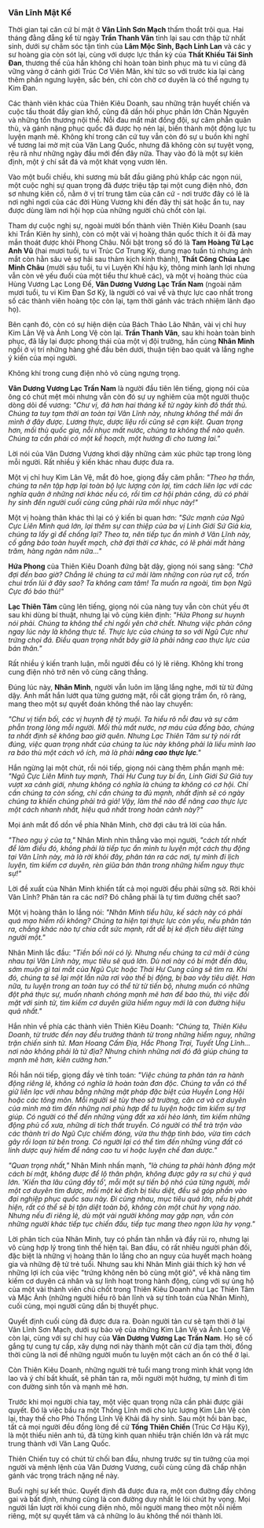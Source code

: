 ### Vân Lĩnh Mật Kế

Thời gian tại căn cứ bí mật ở **Vân Lĩnh Sơn Mạch** thấm thoắt trôi qua. Hai tháng đằng đẵng kể từ ngày **Trần Thanh Vân** tỉnh lại sau cơn thập tử nhất sinh, dưới sự chăm sóc tận tình của **Lâm Mộc Sinh, Bạch Linh Lan** và các y sư hoàng gia còn sót lại, cùng với dược lực thần kỳ của **Thất Khiếu Tái Sinh Đan**, thương thế của hắn không chỉ hoàn toàn bình phục mà tu vi cũng đã vững vàng ở cảnh giới Trúc Cơ Viên Mãn, khí tức so với trước kia lại càng thêm phần ngưng luyện, sắc bén, chỉ còn chờ cơ duyên là có thể ngưng tụ Kim Đan.

Các thành viên khác của Thiên Kiêu Doanh, sau những trận huyết chiến và cuộc tẩu thoát đầy gian khổ, cũng đã dần hồi phục phần lớn Chân Nguyên và những tổn thương nội thể. Nỗi đau mất mát đồng đội, sự căm phẫn quân thù, và gánh nặng phục quốc đã được họ nén lại, biến thành một động lực tu luyện mạnh mẽ. Không khí trong căn cứ tuy vẫn còn đó sự u buồn khi nghĩ về tương lai mờ mịt của Văn Lang Quốc, nhưng đã không còn sự tuyệt vọng, rệu rã như những ngày đầu mới đến đây nữa. Thay vào đó là một sự kiên định, một ý chí sắt đá và một khát vọng vươn lên.

Vào một buổi chiều, khi sương mù bắt đầu giăng phủ khắp các ngọn núi, một cuộc nghị sự quan trọng đã được triệu tập tại một cung điện nhỏ, đơn sơ nhưng kiên cố, nằm ở vị trí trung tâm của căn cứ - nơi trước đây có lẽ là nơi nghỉ ngơi của các đời Hùng Vương khi đến đây thị sát hoặc ẩn tu, nay được dùng làm nơi hội họp của những người chủ chốt còn lại.

Tham dự cuộc nghị sự, ngoài mười bốn thành viên Thiên Kiêu Doanh (sau khi Trần Kiên hy sinh), còn có một vài vị hoàng thân quốc thích ít ỏi đã may mắn thoát được khỏi Phong Châu. Nổi bật trong số đó là **Tam Hoàng Tử Lạc Anh Vũ** (hai mươi tuổi, tu vi Trúc Cơ Trung Kỳ, dung mạo tuấn tú nhưng ánh mắt còn hằn sâu vẻ sợ hãi sau thảm kịch kinh thành), **Thất Công Chúa Lạc Minh Châu** (mười sáu tuổi, tu vi Luyện Khí hậu kỳ, thông minh lanh lợi nhưng vẫn còn vẻ yếu đuối của một tiểu thư khuê các), và một vị hoàng thúc của Hùng Vương Lạc Long Đế, **Vân Dương Vương Lạc Trấn Nam** (ngoài năm mươi tuổi, tu vi Kim Đan Sơ Kỳ, là người có vai vế và thực lực cao nhất trong số các thành viên hoàng tộc còn lại, tạm thời gánh vác trách nhiệm lãnh đạo họ).

Bên cạnh đó, còn có sự hiện diện của Bách Thảo Lão Nhân, vài vị chỉ huy Kim Lân Vệ và Ảnh Long Vệ còn lại. **Trần Thanh Vân**, sau khi hoàn toàn bình phục, đã lấy lại được phong thái của một vị đội trưởng, hắn cùng **Nhân Minh** ngồi ở vị trí những hàng ghế đầu bên dưới, thuận tiện bao quát và lắng nghe ý kiến của mọi người.

Không khí trong cung điện nhỏ vô cùng ngưng trọng.

**Vân Dương Vương Lạc Trấn Nam** là người đầu tiên lên tiếng, giọng nói của ông có chút mệt mỏi nhưng vẫn còn đó sự uy nghiêm của một người thuộc dòng dõi đế vương: _"Chư vị, đã hơn hai tháng kể từ ngày kinh đô thất thủ. Chúng ta tuy tạm thời an toàn tại Vân Lĩnh này, nhưng không thể mãi ẩn mình ở đây được. Lương thực, dược liệu rồi cũng sẽ cạn kiệt. Quan trọng hơn, mối thù quốc gia, nỗi nhục mất nước, chúng ta không thể nào quên. Chúng ta cần phải có một kế hoạch, một hướng đi cho tương lai."_

Lời nói của Vân Dương Vương khơi dậy những cảm xúc phức tạp trong lòng mỗi người. Rất nhiều ý kiến khác nhau được đưa ra.

Một vị chỉ huy Kim Lân Vệ, mắt đỏ hoe, giọng đầy căm phẫn: _"Theo hạ thần, chúng ta nên tập hợp lại toàn bộ lực lượng còn lại, tìm cách liên lạc với các nghĩa quân ở những nơi khác nếu có, rồi tìm cơ hội phản công, dù có phải hy sinh đến người cuối cùng cũng phải rửa mối nhục này!"_

Một vị hoàng thân khác thì lại có ý kiến bi quan hơn: _"Sức mạnh của Ngũ Cực Liên Minh quá lớn, lại thêm sự can thiệp của ba vị Linh Giới Sứ Giả kia, chúng ta lấy gì để chống lại? Theo ta, nên tiếp tục ẩn mình ở Vân Lĩnh này, cố gắng bảo toàn huyết mạch, chờ đợi thời cơ khác, có lẽ phải mất hàng trăm, hàng ngàn năm nữa..."_

**Hứa Phong** của Thiên Kiêu Doanh đứng bật dậy, giọng nói sang sảng: _"Chờ đợi đến bao giờ? Chẳng lẽ chúng ta cứ mãi làm những con rùa rụt cổ, trốn chui trốn lủi ở đây sao? Ta không cam tâm! Ta muốn ra ngoài, tìm bọn Ngũ Cực đó báo thù!"_

**Lạc Thiên Tâm** cũng lên tiếng, giọng nói của nàng tuy vẫn còn chút yếu ớt sau khi dùng bí thuật, nhưng lại vô cùng kiên định: _"Hứa Phong sư huynh nói phải. Chúng ta không thể chỉ ngồi yên chờ chết. Nhưng việc phản công ngay lúc này là không thực tế. Thực lực của chúng ta so với Ngũ Cực như trứng chọi đá. Điều quan trọng nhất bây giờ là phải nâng cao thực lực của bản thân."_

Rất nhiều ý kiến tranh luận, mỗi người đều có lý lẽ riêng. Không khí trong cung điện nhỏ trở nên vô cùng căng thẳng.

Đúng lúc này, **Nhân Minh**, người vẫn luôn im lặng lắng nghe, mới từ từ đứng dậy. Ánh mắt hắn lướt qua từng gương mặt, rồi cất giọng trầm ổn, rõ ràng, mang theo một sự quyết đoán không thể nào lay chuyển:

_"Chư vị tiền bối, các vị huynh đệ tỷ muội. Ta hiểu rõ nỗi đau và sự căm phẫn trong lòng mỗi người. Mối thù mất nước, nợ máu của đồng bào, chúng ta nhất định sẽ không bao giờ quên. Nhưng Lạc Thiên Tâm sư tỷ nói rất đúng, việc quan trọng nhất của chúng ta lúc này không phải là liều mình lao ra báo thù một cách vô ích, mà là phải **nâng cao thực lực**."_

Hắn ngừng lại một chút, rồi nói tiếp, giọng nói càng thêm phần mạnh mẽ: _"Ngũ Cực Liên Minh tuy mạnh, Thái Hư Cung tuy bí ẩn, Linh Giới Sứ Giả tuy vượt xa cảnh giới, nhưng không có nghĩa là chúng ta không có cơ hội. Chỉ cần chúng ta còn sống, chỉ cần chúng ta đủ mạnh, nhất định sẽ có ngày chúng ta khiến chúng phải trả giá! Vậy, làm thế nào để nâng cao thực lực một cách nhanh nhất, hiệu quả nhất trong hoàn cảnh này?"_

Mọi ánh mắt đổ dồn về phía Nhân Minh, chờ đợi câu trả lời của hắn.

_"Theo ngu ý của ta,"_ Nhân Minh nhìn thẳng vào mọi người, _"cách tốt nhất để làm điều đó, không phải là tiếp tục ẩn mình tu luyện một cách thụ động tại Vân Lĩnh này, mà là rời khỏi đây, phân tán ra các nơi, tự mình đi lịch luyện, tìm kiếm cơ duyên, rèn giũa bản thân trong những hiểm nguy thực sự!"_

Lời đề xuất của Nhân Minh khiến tất cả mọi người đều phải sững sờ. Rời khỏi Vân Lĩnh? Phân tán ra các nơi? Đó chẳng phải là tự tìm đường chết sao?

Một vị hoàng thân lo lắng nói: _"Nhân Minh tiểu hữu, kế sách này có phải quá mạo hiểm rồi không? Chúng ta hiện tại thực lực còn yếu, nếu phân tán ra, chẳng khác nào tự chia cắt sức mạnh, rất dễ bị kẻ địch tiêu diệt từng người một."_

Nhân Minh lắc đầu: _"Tiền bối nói có lý. Nhưng nếu chúng ta cứ mãi ở cùng nhau tại Vân Lĩnh này, mục tiêu sẽ quá lớn. Dù nơi này có bí mật đến đâu, sớm muộn gì tai mắt của Ngũ Cực hoặc Thái Hư Cung cũng sẽ tìm ra. Khi đó, chúng ta sẽ lại một lần nữa rơi vào thế bị động, bị bao vây tiêu diệt. Hơn nữa, tu luyện trong an toàn tuy có thể từ từ tiến bộ, nhưng muốn có những đột phá thực sự, muốn nhanh chóng mạnh mẽ hơn để báo thù, thì việc đối mặt với sinh tử, tìm kiếm cơ duyên giữa hiểm nguy mới là con đường hiệu quả nhất."_

Hắn nhìn về phía các thành viên Thiên Kiêu Doanh: _"Chúng ta, Thiên Kiêu Doanh, từ trước đến nay đều trưởng thành từ trong những hiểm nguy, những trận chiến sinh tử. Man Hoang Cấm Địa, Hắc Phong Trại, Tuyết Ưng Lĩnh... nơi nào không phải là tử địa? Nhưng chính những nơi đó đã giúp chúng ta mạnh mẽ hơn, kiên cường hơn."_

Rồi hắn nói tiếp, giọng đầy vẻ tính toán: _"Việc chúng ta phân tán ra hành động riêng lẻ, không có nghĩa là hoàn toàn đơn độc. Chúng ta vẫn có thể giữ liên lạc với nhau bằng những mật pháp đặc biệt của Huyền Long Hội hoặc các tông môn. Mỗi người sẽ tùy theo sở trường, căn cơ và cơ duyên của mình mà tìm đến những nơi phù hợp để tu luyện hoặc tìm kiếm sự trợ giúp. Có người có thể đến những vùng đất xa xôi hẻo lánh, tìm kiếm những động phủ cổ xưa, những di tích thất truyền. Có người có thể trà trộn vào các thành trì do Ngũ Cực chiếm đóng, vừa thu thập tình báo, vừa tìm cách gây rối loạn từ bên trong. Có người lại có thể tìm đến những vùng đất có linh dược quý hiếm để nâng cao tu vi hoặc luyện chế đan dược."_

_"Quan trọng nhất,"_ Nhân Minh nhấn mạnh, _"là chúng ta phải hành động một cách bí mật, không được để lộ thân phận, không được gây ra sự chú ý quá lớn. 'Kiến tha lâu cũng đầy tổ', mỗi một sự tiến bộ nhỏ của từng người, mỗi một cơ duyên tìm được, mỗi một kẻ địch bị tiêu diệt, đều sẽ góp phần vào đại nghiệp phục quốc sau này. Đi cùng nhau, mục tiêu quá lớn, nếu bị phát hiện, rất có thể sẽ bị tận diệt toàn bộ, không còn một chút hy vọng nào. Nhưng nếu đi riêng lẻ, dù một vài người không may gặp nạn, vẫn còn những người khác tiếp tục chiến đấu, tiếp tục mang theo ngọn lửa hy vọng."_

Lời phân tích của Nhân Minh, tuy có phần tàn nhẫn và đầy rủi ro, nhưng lại vô cùng hợp lý trong tình thế hiện tại. Ban đầu, có rất nhiều người phản đối, đặc biệt là những vị hoàng thân lo lắng cho an nguy của huyết mạch hoàng gia và những đệ tử trẻ tuổi. Nhưng sau khi Nhân Minh giải thích kỹ hơn về những lợi ích của việc "trứng không nên bỏ cùng một giỏ", về khả năng tìm kiếm cơ duyên cá nhân và sự linh hoạt trong hành động, cùng với sự ủng hộ của một vài thành viên chủ chốt trong Thiên Kiêu Doanh như Lạc Thiên Tâm và Mặc Ảnh (những người hiểu rõ bản lĩnh và sự tính toán của Nhân Minh), cuối cùng, mọi người cũng dần bị thuyết phục.

Quyết định cuối cùng đã được đưa ra. Đoàn người tản cư sẽ tạm thời ở lại Vân Lĩnh Sơn Mạch, dưới sự bảo vệ của những Kim Lân Vệ và Ảnh Long Vệ còn lại, cùng với sự chỉ huy của **Vân Dương Vương Lạc Trấn Nam**. Họ sẽ cố gắng tự cung tự cấp, xây dựng nơi này thành một căn cứ địa tạm thời, đồng thời cũng là nơi để những người muốn tu luyện một cách an ổn có thể ở lại.

Còn Thiên Kiêu Doanh, những người trẻ tuổi mang trong mình khát vọng lớn lao và ý chí bất khuất, sẽ phân tán ra, mỗi người một hướng, tự mình đi tìm con đường sinh tồn và mạnh mẽ hơn.

Trước khi mọi người chia tay, một việc quan trọng nữa cần phải được giải quyết. Đó là việc bầu ra một Thống Lĩnh mới cho lực lượng Kim Lân Vệ còn lại, thay thế cho Phó Thống Lĩnh Vệ Khải đã hy sinh. Sau một hồi bàn bạc, tất cả mọi người đều đồng lòng đề cử **Tống Thiên Chiến** (Trúc Cơ Hậu Kỳ), là một thiếu niên anh tú, đã từng kinh quan nhiều trận chiến lớn và rất mực trung thành với Văn Lang Quốc.

Thiên Chiến tuy có chút từ chối ban đầu, nhưng trước sự tin tưởng của mọi người và mệnh lệnh của Vân Dương Vương, cuối cùng cũng đã chấp nhận gánh vác trọng trách nặng nề này.

Buổi nghị sự kết thúc. Quyết định đã được đưa ra, một con đường đầy chông gai và bất định, nhưng cũng là con đường duy nhất le lói chút hy vọng. Mọi người lần lượt rời khỏi cung điện nhỏ, mỗi người mang theo một nỗi niềm riêng, một sự quyết tâm và cả những lo âu không thể nói thành lời.

